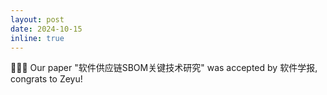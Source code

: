 ```yaml
---
layout: post
date: 2024-10-15
inline: true
---
```


🎉🎉🎉 Our paper "软件供应链SBOM关键技术研究" was accepted by 软件学报, congrats to Zeyu!
